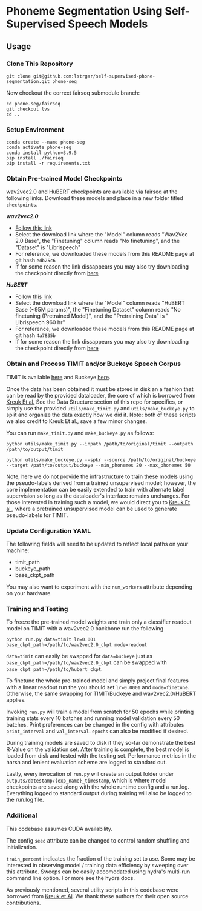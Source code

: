 # Phoneme Segmentation Using Self-Supervised Speech Models

## Usage

### Clone This Repository

`git clone git@github.com:lstrgar/self-supervised-phone-segmentation.git phone-seg`

Now checkout the correct fairseq submodule branch: 

```
cd phone-seg/fairseq
git checkout lvs
cd ..
```

### Setup Environment
```
conda create --name phone-seg
conda activate phone-seg
conda install python=3.9.5
pip install ./fairseq
pip install -r requirements.txt
```

### Obtain Pre-trained Model Checkpoints
wav2vec2.0 and HuBERT checkpoints are available via fairseq at the following links. Download these models and place in a new folder titled `checkpoints`. 

***wav2vec2.0***
- [Follow this link](https://github.com/facebookresearch/fairseq/blob/main/examples/wav2vec/README.md#pre-trained-models)
- Select the download link where the "Model" column reads "Wav2Vec 2.0 Base", the "Finetuning" column reads "No finetuning", and the "Dataset" is "Librispeech"
- For reference, we downloaded these models from this README page at git hash `edb25c6`
- If for some reason the link dissappears you may also try downloading the checkpoint directly from [here](https://dl.fbaipublicfiles.com/fairseq/wav2vec/wav2vec_small.pt)

***HuBERT***
- [Follow this link](https://github.com/facebookresearch/fairseq/blob/main/examples/hubert/README.md#pre-trained-and-fine-tuned-asr-models)
- Select the download link where the "Model" column reads "HuBERT Base (~95M params)", the "Finetuning Dataset" column reads "No finetuning (Pretrained Model)", and the "Pretraining Data" is "	Librispeech 960 hr"
- For reference, we downloaded these models from this README page at git hash `4a7835b`
- If for some reason the link dissappears you may also try downloading the checkpoint directly from [here](https://dl.fbaipublicfiles.com/hubert/hubert_base_ls960.pt)

### Obtain and Process TIMIT and/or Buckeye Speech Corpus

TIMIT is available [here](https://catalog.ldc.upenn.edu/LDC93S1) and Buckeye [here](https://buckeyecorpus.osu.edu/). 

Once the data has been obtained it must be stored in disk an a fashion that can be read by the provided dataloader, the core of which is borrowed from [Kreuk Et al.](https://github.com/felixkreuk/UnsupSeg) See the Data Structure section of this repo for specifics, or simply use the provided `utils/make_timit.py` and `utils/make_buckeye.py` to split and organize the data exactly how we did it. Note: both of these scripts we also credit to Kreuk Et al., save a few minor changes. 

You can run `make_timit.py` and `make_buckeye.py` as follows:

`python utils/make_timit.py --inpath /path/to/original/timit --outpath /path/to/output/timit`

`python utils/make_buckeye.py --spkr --source /path/to/original/buckeye --target /path/to/output/buckeye --min_phonemes 20 --max_phonemes 50`

Note, here we do not provide the infrastructure to train these models using the pseudo-labels derived from a trained unsupervised model; however, the core implementation can be easily extended to train with alternate label supervision so long as the dataloader's interface remains unchanges. For those interested in training such a model, we would direct you to [Kreuk Et al.](https://github.com/felixkreuk/UnsupSeg), where a pretrained unsupervised model can be used to generate pseudo-labels for TIMIT. 

### Update Configuration YAML

The following fields will need to be updated to reflect local paths on your machine:

- timit_path
- buckeye_path
- base_ckpt_path

You may also want to experiment with the `num_workers` attribute depending on your hardware. 

### Training and Testing

To freeze the pre-trained model weights and train only a classifier readout model on TIMIT with a wav2vec2.0 backbone run the following
 
`python run.py data=timit lr=0.001 base_ckpt_path=/path/to/wav2vec2.0_ckpt mode=readout`

`data=timit` can easily be swapped for `data=buckeye` just as `base_ckpt_path=/path/to/wav2vec2.0_ckpt` can be swapped with `base_ckpt_path=/path/to/hubert_ckpt`. 

To finetune the whole pre-trained model and simply project final features with a linear readout run the you should set `lr=0.0001` and `mode=finetune`. Otherwise, the same swapping for TIMIT/Buckeye and wav2vec2.0/HuBERT applies. 

Invoking `run.py` will train a model from scratch for 50 epochs while printing training stats every 10 batches and running model validation every 50 batches. Print preferences can be changed in the config with attributes `print_interval` and `val_interval`. `epochs` can also be modified if desired.

During training models are saved to disk if they so-far demonstrate the best R-Value on the validation set. After training is complete, the best model is loaded from disk and tested with the testing set. Performance metrics in the harsh and lenient evaluation scheme are logged to standard out. 

Lastly, every invocation of `run.py` will create an output folder under `outputs/datestamp/{exp_name}_timestamp`, which is where model checkpoints are saved along with the whole runtime config and a run.log. Everything logged to standard output during training will also be logged to the run.log file. 

### Additional

This codebase assumes CUDA availability.

The config `seed` attribute can be changed to control random shuffling and initialization. 

`train_percent` indicates the fraction of the training set to use. Some may be interested in observing model / training data efficiency by sweeping over this attribute. Sweeps can be easily accomodated using hydra's multi-run command line option. For more see the hydra docs. 

As previously mentioned, several utility scripts in this codebase were borrowed from [Kreuk et Al](https://github.com/felixkreuk/UnsupSeg). We thank these authors for their open source contributions. 
